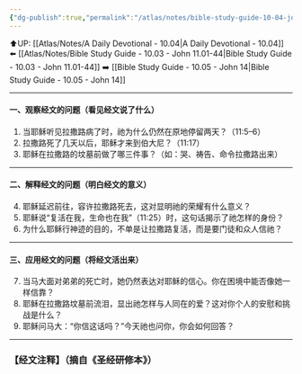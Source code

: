 ```yaml
---
{"dg-publish":true,"permalink":"/atlas/notes/bible-study-guide-10-04-john-13-01-20/"}
---
```


⬆️UP: [[Atlas/Notes/A Daily Devotional - 10.04\|A Daily Devotional - 10.04]]
⬅️ [[Atlas/Notes/Bible Study Guide - 10.03 - John 11.01-44\|Bible Study Guide - 10.03 - John 11.01-44]]
➡️ [[Bible Study Guide - 10.05 - John 14\|Bible Study Guide - 10.05 - John 14]] 

---

#### 一、观察经文的问题（看见经文说了什么）

1. 当耶稣听见拉撒路病了时，祂为什么仍然在原地停留两天？（11:5–6）
2. 拉撒路死了几天以后，耶稣才来到伯大尼？（11:17）
3. 耶稣在拉撒路的坟墓前做了哪三件事？（如：哭、祷告、命令拉撒路出来）

---

#### 二、解释经文的问题（明白经文的意义）

4. 耶稣延迟前往，容许拉撒路死去，这对显明祂的荣耀有什么意义？
5. 耶稣说“复活在我，生命也在我”（11:25）时，这句话揭示了祂怎样的身份？
6. 为什么耶稣行神迹的目的，不单是让拉撒路复活，而是要门徒和众人信祂？
    

---

#### 三、应用经文的问题（将经文活出来）

7. 当马大面对弟弟的死亡时，她仍然表达对耶稣的信心。你在困境中能否像她一样信靠？
8. 耶稣在拉撒路坟墓前流泪，显出祂怎样与人同在的爱？这对你个人的安慰和挑战是什么？
9. 耶稣问马大：“你信这话吗？”今天祂也问你，你会如何回答？

---
### 【经文注释】（摘自《圣经研修本》）

